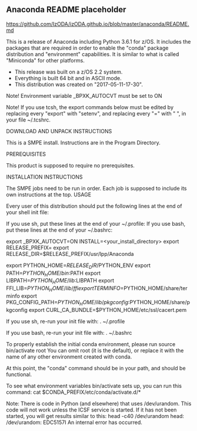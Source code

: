 ## Anaconda README placeholder
https://github.com/IzODA/izODA.github.io/blob/master/anaconda/README.md

This is a release of Anaconda including Python 3.6.1 for z/OS.
It includes the packages that are required in order to
enable the "conda" package distribution and "environment"
capabilities.  It is similar to what is called "Miniconda"
for other platforms.

* This release was built on a z/OS 2.2 system.
* Everything is built 64 bit and in ASCII mode.
* This distribution was created on "2017-05-11-17-30".

Note!  Environment variable _BPXK_AUTOCVT must be set to ON

Note!  If you use tcsh, the export commands below must be
       edited by replacing every "export" with "setenv",
       and replacing every "=" with " ", in your file ~/.tcshrc.

DOWNLOAD AND UNPACK INSTRUCTIONS

This is a SMPE install.  Instructions are in the Program Directory.

PREREQUISITES

This product is supposed to require no prerequisites.

INSTALLATION INSTRUCTIONS

The SMPE jobs need to be run in order.
Each job is supposed to include its own instructions
at the top.
USAGE

Every user of this distribution should put the following lines at the 
end of your shell init file:

If you use sh, put these lines at the end of your ~/.profile:
If you use bash, put these lines at the end of your ~/.bashrc:

export _BPXK_AUTOCVT=ON
INSTALL=<your_install_directory>
export RELEASE_PREFIX=
export RELEASE_DIR=$RELEASE_PREFIX/usr/lpp/Anaconda

export PYTHON_HOME=$RELEASE_DIR/$PYTHON_ENV
export PATH=$PYTHON_HOME/bin:$PATH
export LIBPATH=$PYTHON_HOME/lib:$LIBPATH
export FFI_LIB=$PYTHON_HOME/lib/ffi
export TERMINFO=$PYTHON_HOME/share/terminfo
export PKG_CONFIG_PATH=$PYTHON_HOME/lib/pkgconfig:$PYTHON_HOME/share/pkgconfig
export CURL_CA_BUNDLE=$PYTHON_HOME/etc/ssl/cacert.pem

If you use sh, re-run your init file with:
. ~/.profile

If you use bash, re-run your init file with:
. ~/.bashrc

To properly establish the initial conda environment, please run
source bin/activate root
You can omit root (it is the default), or replace it with the name of any other environment created with conda.

At this point, the "conda" command should be in your path, and should be functional.

To see what environment variables bin/activate sets up,
you can run this command:
cat $CONDA_PREFIX/etc/conda/activate.d/*

Note: There is code in Python (and elsewhere) that uses /dev/urandom.
This code will not work unless the ICSF service is started.
If it has not been started, you will get results similar to this:
  head -c40 /dev/urandom
  head: /dev/urandom: EDC5157I An internal error has occurred.
  
  
